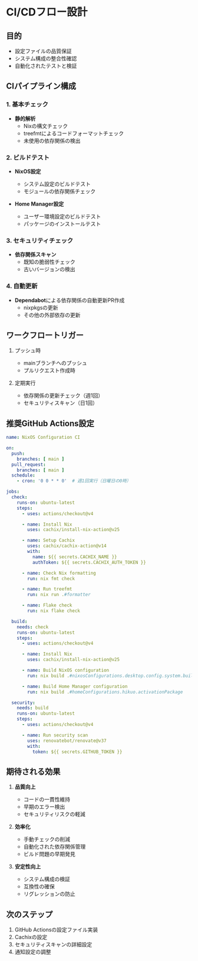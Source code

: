 # CI/CDフロー設計

## 目的
- 設定ファイルの品質保証
- システム構成の整合性確認
- 自動化されたテストと検証

## CIパイプライン構成

### 1. 基本チェック
- **静的解析**
  - Nixの構文チェック
  - treefmtによるコードフォーマットチェック
  - 未使用の依存関係の検出

### 2. ビルドテスト
- **NixOS設定**
  - システム設定のビルドテスト
  - モジュールの依存関係チェック

- **Home Manager設定**
  - ユーザー環境設定のビルドテスト
  - パッケージのインストールテスト

### 3. セキュリティチェック
- **依存関係スキャン**
  - 既知の脆弱性チェック
  - 古いバージョンの検出

### 4. 自動更新
- **Dependabot**による依存関係の自動更新PR作成
  - nixpkgsの更新
  - その他の外部依存の更新

## ワークフロートリガー

1. プッシュ時
   - mainブランチへのプッシュ
   - プルリクエスト作成時

2. 定期実行
   - 依存関係の更新チェック（週1回）
   - セキュリティスキャン（日1回）

## 推奨GitHub Actions設定

```yaml
name: NixOS Configuration CI

on:
  push:
    branches: [ main ]
  pull_request:
    branches: [ main ]
  schedule:
    - cron: '0 0 * * 0'  # 週1回実行（日曜日の0時）

jobs:
  check:
    runs-on: ubuntu-latest
    steps:
      - uses: actions/checkout@v4

      - name: Install Nix
        uses: cachix/install-nix-action@v25

      - name: Setup Cachix
        uses: cachix/cachix-action@v14
        with:
          name: ${{ secrets.CACHIX_NAME }}
          authToken: ${{ secrets.CACHIX_AUTH_TOKEN }}

      - name: Check Nix formatting
        run: nix fmt check

      - name: Run treefmt
        run: nix run .#formatter

      - name: Flake check
        run: nix flake check

  build:
    needs: check
    runs-on: ubuntu-latest
    steps:
      - uses: actions/checkout@v4

      - name: Install Nix
        uses: cachix/install-nix-action@v25

      - name: Build NixOS configuration
        run: nix build .#nixosConfigurations.desktop.config.system.build.toplevel

      - name: Build Home Manager configuration
        run: nix build .#homeConfigurations.hikuo.activationPackage

  security:
    needs: build
    runs-on: ubuntu-latest
    steps:
      - uses: actions/checkout@v4

      - name: Run security scan
        uses: renovatebot/renovate@v37
        with:
          token: ${{ secrets.GITHUB_TOKEN }}
```

## 期待される効果

1. **品質向上**
   - コードの一貫性維持
   - 早期のエラー検出
   - セキュリティリスクの軽減

2. **効率化**
   - 手動チェックの削減
   - 自動化された依存関係管理
   - ビルド問題の早期発見

3. **安定性向上**
   - システム構成の検証
   - 互換性の確保
   - リグレッションの防止

## 次のステップ

1. GitHub Actionsの設定ファイル実装
2. Cachixの設定
3. セキュリティスキャンの詳細設定
4. 通知設定の調整